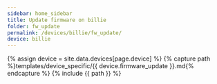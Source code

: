 ```yaml
---
sidebar: home_sidebar
title: Update firmware on billie
folder: fw_update
permalink: /devices/billie/fw_update/
device: billie
---
```

{% assign device = site.data.devices[page.device] %}
{% capture path %}templates/device_specific/{{ device.firmware_update }}.md{% endcapture %}
{% include {{ path }} %}
